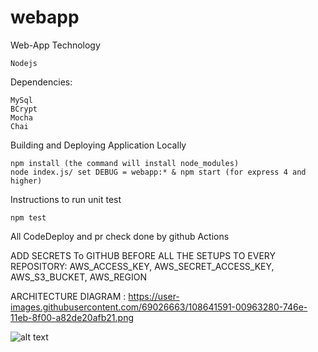 # webapp


Web-App Technology

    Nodejs

Dependencies:

    MySql
    BCrypt
    Mocha
    Chai

Building and Deploying Application Locally

    npm install (the command will install node_modules)
    node index.js/ set DEBUG = webapp:* & npm start (for express 4 and higher)


Instructions to run unit test

    npm test

All CodeDeploy and pr check done by github Actions


ADD SECRETS To GITHUB BEFORE ALL THE SETUPS TO EVERY REPOSITORY:
AWS_ACCESS_KEY, 
AWS_SECRET_ACCESS_KEY, 
AWS_S3_BUCKET, 
AWS_REGION

ARCHITECTURE DIAGRAM :
https://user-images.githubusercontent.com/69026663/108641591-00963280-746e-11eb-8f00-a82de20afb21.png

![alt text](https://github.com/Ankita2094/webapp/blob/master/img/ArchitectureDiagram.png?raw=true)


